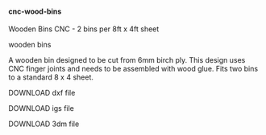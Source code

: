 #### cnc-wood-bins

Wooden Bins CNC  - 2 bins per 8ft x 4ft sheet

wooden bins 

A wooden bin designed to be cut from 6mm birch ply. 
This design uses CNC finger joints and needs to be 
assembled with wood glue. Fits two bins to a standard 8 x 4 sheet.


DOWNLOAD
dxf file

DOWNLOAD
igs file

DOWNLOAD
3dm file


